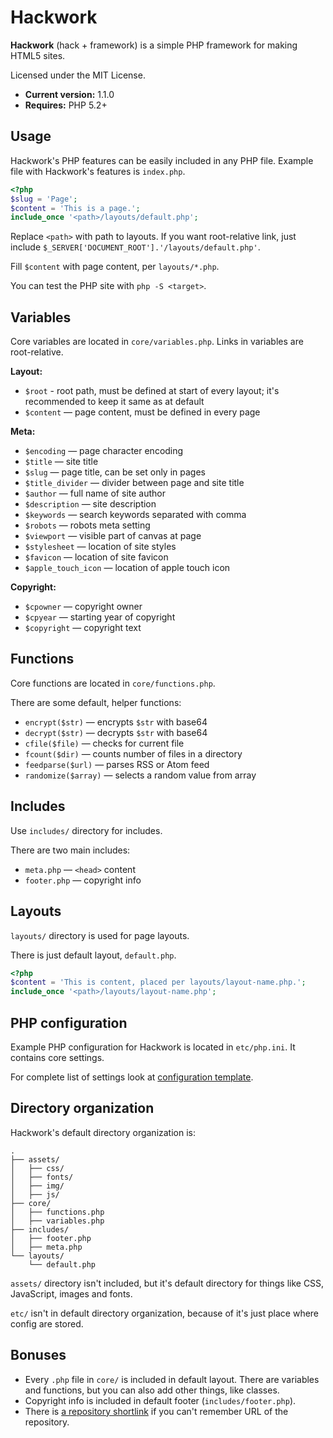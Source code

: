 # Hackwork

**Hackwork** (hack + framework) is a simple PHP framework for making HTML5
sites.

Licensed under the MIT License.

* **Current version:** 1.1.0
* **Requires:** PHP 5.2+

## Usage

Hackwork's PHP features can be easily included in any PHP file. Example file
with Hackwork's features is `index.php`.

```php
<?php
$slug = 'Page';
$content = 'This is a page.';
include_once '<path>/layouts/default.php';
```

Replace `<path>` with path to layouts. If you want root-relative link, just
include `$_SERVER['DOCUMENT_ROOT'].'/layouts/default.php'`.

Fill `$content` with page content, per `layouts/*.php`.

You can test the PHP site with `php -S <target>`.

## Variables

Core variables are located in `core/variables.php`. Links in variables are
root-relative.

**Layout:**

* `$root` - root path, must be defined at start of every layout; it's
recommended to keep it same as at default
* `$content` — page content, must be defined in every page

**Meta:**

* `$encoding` — page character encoding
* `$title` — site title
* `$slug` — page title, can be set only in pages
* `$title_divider` — divider between page and site title
* `$author` — full name of site author
* `$description` — site description
* `$keywords` — search keywords separated with comma
* `$robots` — robots meta setting
* `$viewport` — visible part of canvas at page
* `$stylesheet` — location of site styles
* `$favicon` — location of site favicon
* `$apple_touch_icon` — location of apple touch icon

**Copyright:**

* `$cpowner` — copyright owner
* `$cpyear` — starting year of copyright
* `$copyright` — copyright text

## Functions

Core functions are located in `core/functions.php`.

There are some default, helper functions:

* `encrypt($str)` — encrypts `$str` with base64
* `decrypt($str)` — decrypts `$str` with base64
* `cfile($file)` — checks for current file
* `fcount($dir)` — counts number of files in a directory
* `feedparse($url)` — parses RSS or Atom feed
* `randomize($array)` — selects a random value from array

## Includes

Use `includes/` directory for includes.

There are two main includes:

* `meta.php` — `<head>` content
* `footer.php` — copyright info

## Layouts

`layouts/` directory is used for page layouts.

There is just default layout, `default.php`.

```php
<?php
$content = 'This is content, placed per layouts/layout-name.php.';
include_once '<path>/layouts/layout-name.php';
```

## PHP configuration

Example PHP configuration for Hackwork is located in `etc/php.ini`. It
contains core settings.

For complete list of settings look at
[configuration template](http://www.reallylinux.com/docs/php.ini).

## Directory organization

Hackwork's default directory organization is:

```
.
├── assets/
│   ├── css/
│   ├── fonts/
│   ├── img/
│   ├── js/
├── core/
│   ├── functions.php
│   ├── variables.php
├── includes/
│   ├── footer.php
│   ├── meta.php
└── layouts/
    └── default.php
```

`assets/` directory isn't included, but it's default directory for things like
CSS, JavaScript, images and fonts.

`etc/` isn't in default directory organization, because of it's just place
where config are stored.

## Bonuses

* Every `.php` file in `core/` is included in default layout. There are
variables and functions, but you can also add other things, like classes.
* Copyright info is included in default footer (`includes/footer.php`).
* There is [a repository shortlink](http://git.io/hackwork) if you can't
remember URL of the repository.